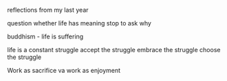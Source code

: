 
reflections from my last year

question whether life has meaning
stop to ask why

buddhism - life is suffering

life is a constant struggle
  accept the struggle
  embrace the struggle
  choose the struggle

Work as sacrifice va work as enjoyment

